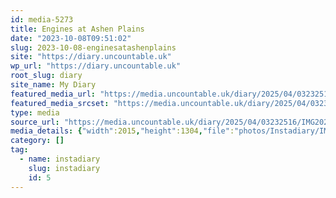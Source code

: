 ```yaml
---
id: media-5273
title: Engines at Ashen Plains
date: "2023-10-08T09:51:02"
slug: 2023-10-08-enginesatashenplains
site: "https://diary.uncountable.uk"
wp_url: "https://diary.uncountable.uk"
root_slug: diary
site_name: My Diary
featured_media_url: "https://media.uncountable.uk/diary/2025/04/03232516/IMG20231008105102-edited.webp"
featured_media_srcset: "https://media.uncountable.uk/diary/2025/04/03232516/IMG20231008105102-edited-300x194.webp 300w, https://media.uncountable.uk/diary/2025/04/03232516/IMG20231008105102-edited-1024x663.webp 1024w, https://media.uncountable.uk/diary/2025/04/03232516/IMG20231008105102-edited-150x150.webp 150w, https://media.uncountable.uk/diary/2025/04/03232516/IMG20231008105102-edited-640x414.webp 640w, https://media.uncountable.uk/diary/2025/04/03232516/IMG20231008105102-edited.webp 2015w"
type: media
source_url: "https://media.uncountable.uk/diary/2025/04/03232516/IMG20231008105102-edited.webp"
media_details: {"width":2015,"height":1304,"file":"photos/Instadiary/IMG20231008105102-edited.webp","filesize":175770,"sizes":{"medium":{"file":"IMG20231008105102-edited-300x194.webp","width":300,"height":194,"filesize":19236,"mime_type":"image/webp","source_url":"https://media.uncountable.uk/diary/2025/04/03232516/IMG20231008105102-edited-300x194.webp"},"large":{"file":"IMG20231008105102-edited-1024x663.webp","width":1024,"height":663,"filesize":144730,"mime_type":"image/webp","source_url":"https://media.uncountable.uk/diary/2025/04/03232516/IMG20231008105102-edited-1024x663.webp"},"thumbnail":{"file":"IMG20231008105102-edited-150x150.webp","width":150,"height":150,"filesize":8208,"mime_type":"image/webp","source_url":"https://media.uncountable.uk/diary/2025/04/03232516/IMG20231008105102-edited-150x150.webp"},"mobwidth":{"file":"IMG20231008105102-edited-640x414.webp","width":640,"height":414,"filesize":70924,"mime_type":"image/webp","source_url":"https://media.uncountable.uk/diary/2025/04/03232516/IMG20231008105102-edited-640x414.webp"},"full":{"file":"IMG20231008105102-edited.webp","width":2015,"height":1304,"mime_type":"image/webp","source_url":"https://media.uncountable.uk/diary/2025/04/03232516/IMG20231008105102-edited.webp"}},"image_meta":{"aperture":"0","credit":"","camera":"","caption":"","created_timestamp":"0","copyright":"","focal_length":"0","iso":"0","shutter_speed":"0","title":"","orientation":"0","keywords":[]}}
category: []
tag:
  - name: instadiary
    slug: instadiary
    id: 5
---
```



